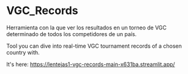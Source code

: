 # VGC_Records

Herramienta con la que ver los resultados en un torneo de VGC determinado de todos los competidores de un país.

Tool you can dive into real-time VGC tournament records of a chosen country with.

It's here: https://lentejas1-vgc-records-main-x631ba.streamlit.app/
